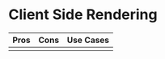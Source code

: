 
# Client Side Rendering


|      Pros     |         Cons       |   Use Cases   |
|   :-------:   |    :-----------:   |  :----------: |
|               |                    |               |